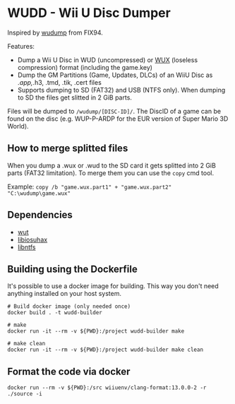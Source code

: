 # WUDD - Wii U Disc Dumper

Inspired by [wudump](https://github.com/FIX94/wudump) from FIX94.

Features:
- Dump a Wii U Disc in WUD (uncompressed) or [WUX](https://gbatemp.net/threads/wii-u-image-wud-compression-tool.397901/) (loseless compression) format (including the game.key)
- Dump the GM Partitions (Game, Updates, DLCs) of an WiiU Disc as *.app,*.h3, .tmd, .tik, .cert files
- Supports dumping to SD (FAT32) and USB (NTFS only). When dumping to SD the files get slitted in 2 GiB parts. 

Files will be dumped to `/wudump/[DISC-ID]/`. The DiscID of a game can be found on the disc (e.g. WUP-P-ARDP for the EUR version of Super Mario 3D World).

## How to merge splitted files

When you dump a .wux or .wud to the SD card it gets splitted into 2 GiB parts (FAT32 limitation). To merge them you can use the `copy` cmd tool.

Example:
`copy /b "game.wux.part1" + "game.wux.part2" "C:\wudump\game.wux"`

## Dependencies

- [wut](https://github.com/devkitPro/wut)
- [libiosuhax](https://github.com/wiiu-env/libiosuhax)
- [libntfs](https://github.com/wiiu-env/libntfs)

## Building using the Dockerfile

It's possible to use a docker image for building. This way you don't need anything installed on your host system.

```
# Build docker image (only needed once)
docker build . -t wudd-builder

# make 
docker run -it --rm -v ${PWD}:/project wudd-builder make

# make clean
docker run -it --rm -v ${PWD}:/project wudd-builder make clean
```

## Format the code via docker

`docker run --rm -v ${PWD}:/src wiiuenv/clang-format:13.0.0-2 -r ./source -i`